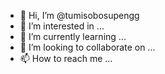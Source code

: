 - 👋 Hi, I’m @tumisobosupengg
- 👀 I’m interested in ...
- 🌱 I’m currently learning ...
- 💞️ I’m looking to collaborate on ...
- 📫 How to reach me ...

<!---
tumisobosupengg/tumisobosupengg is a ✨ special ✨ repository because its `README.md` (this file) appears on your GitHub profile.
You can click the Preview link to take a look at your changes.
--->
